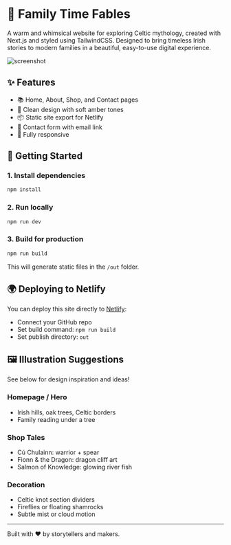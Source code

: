 # 🌿 Family Time Fables

A warm and whimsical website for exploring Celtic mythology, created with Next.js and styled using TailwindCSS. Designed to bring timeless Irish stories to modern families in a beautiful, easy-to-use digital experience.

![screenshot](public/screenshot.jpg)

## ✨ Features

- 📚 Home, About, Shop, and Contact pages
- 🎨 Clean design with soft amber tones
- 📦 Static site export for Netlify
- 💌 Contact form with email link
- 📱 Fully responsive

## 🚀 Getting Started

### 1. Install dependencies

```bash
npm install
```

### 2. Run locally

```bash
npm run dev
```

### 3. Build for production

```bash
npm run build
```

This will generate static files in the `/out` folder.

## 🌍 Deploying to Netlify

You can deploy this site directly to [Netlify](https://www.netlify.com):

- Connect your GitHub repo
- Set build command: `npm run build`
- Set publish directory: `out`

## 🖼 Illustration Suggestions

See below for design inspiration and ideas!

### Homepage / Hero
- Irish hills, oak trees, Celtic borders
- Family reading under a tree

### Shop Tales
- Cú Chulainn: warrior + spear
- Fionn & the Dragon: dragon cliff art
- Salmon of Knowledge: glowing river fish

### Decoration
- Celtic knot section dividers
- Fireflies or floating shamrocks
- Subtle mist or cloud motion

---

Built with ❤️ by storytellers and makers.
